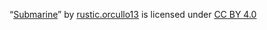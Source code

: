 “[Submarine](https://sketchfab.com/3d-models/submarine-b0058642368048c581652466e410441b)” by [rustic.orcullo13](https://sketchfab.com/rustic.orcullo13) is licensed under [CC BY 4.0](https://creativecommons.org/licenses/by/4.0/)